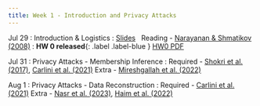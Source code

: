 ```yaml
---
title: Week 1 - Introduction and Privacy Attacks
---
```


Jul 29
: Introduction & Logistics
    : [Slides](../resources/lecture1.pdf)  &nbsp; Reading - [Narayanan & Shmatikov (2008)](https://www.cs.utexas.edu/~shmat/shmat_oak08netflix.pdf)
: **HW 0 released**{: .label .label-blue }  [HW0 PDF](/resources/hw0.pdf)

Jul 31
: Privacy Attacks - Membership Inference
    : Required - [Shokri et al. (2017)](https://arxiv.org/pdf/1610.05820), [Carlini et al. (2021)](https://arxiv.org/pdf/2112.03570)  Extra - [Mireshgallah et al. (2022)](https://arxiv.org/pdf/2203.03929)


Aug 1
: Privacy Attacks - Data Reconstruction
  : Required - [Carlini et al. (2021)](https://arxiv.org/pdf/2012.07805)   Extra - [Nasr et al. (2023)](https://arxiv.org/pdf/2311.17035), [Haim et al. (2022)](https://arxiv.org/pdf/2206.07758)


